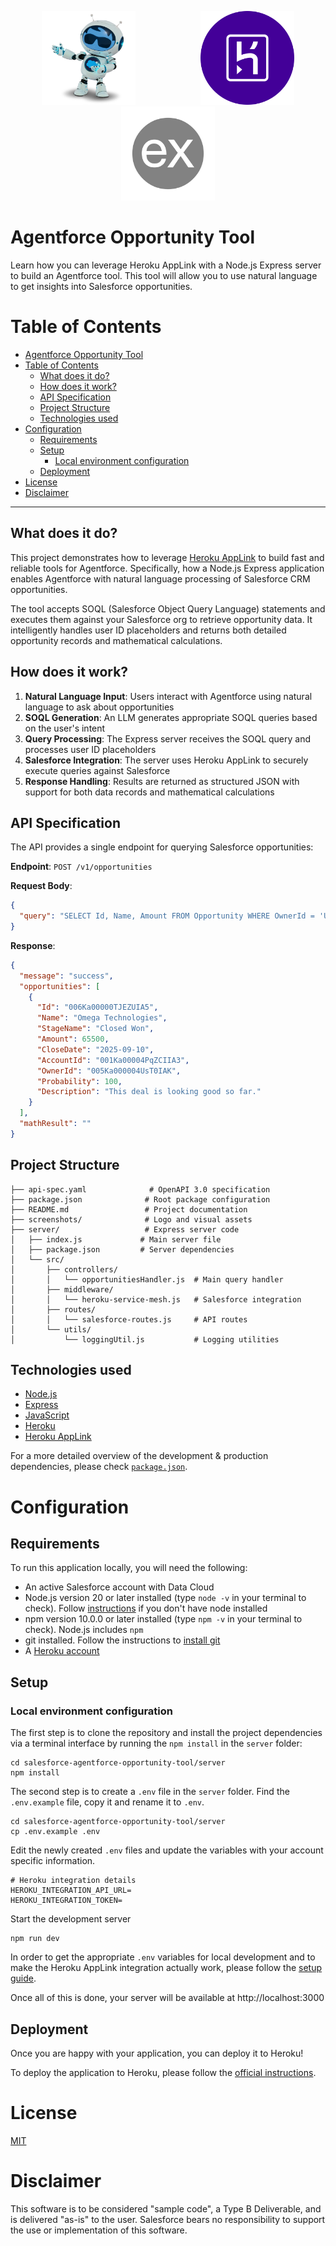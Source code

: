 <p align="center">
<a  href="https://www.salesforce.com/agentforce/"><img  src="./screenshots/agentforce_logo.webp"  alt="Agentforce"  width="150" height="150" hspace="50"/></a>
<a  href="https://www.heroku.com/"><img  src="./screenshots/heroku.webp"  alt="Heroku"  width="150" height="150" hspace="50"/></a>
<a href="https://expressjs.com/"><img  src="./screenshots/express.webp"  alt="lock_icon"  width="150" height="150" hspace="50"/></a>
<p/>

# Agentforce Opportunity Tool

Learn how you can leverage Heroku AppLink with a Node.js Express server to build an Agentforce tool. This tool will allow you to use natural language to get insights into Salesforce opportunities.

# Table of Contents

- [Agentforce Opportunity Tool](#agentforce-opportunity-tool)
- [Table of Contents](#table-of-contents)
  - [What does it do?](#what-does-it-do)
  - [How does it work?](#how-does-it-work)
  - [API Specification](#api-specification)
  - [Project Structure](#project-structure)
  - [Technologies used](#technologies-used)
- [Configuration](#configuration)
  - [Requirements](#requirements)
  - [Setup](#setup)
    - [Local environment configuration](#local-environment-configuration)
  - [Deployment](#deployment)
- [License](#license)
- [Disclaimer](#disclaimer)

---

## What does it do?

This project demonstrates how to leverage [Heroku AppLink](https://devcenter.heroku.com/articles/heroku-applink) to build fast and reliable tools for Agentforce. Specifically, how a Node.js Express application enables Agentforce with natural language processing of Salesforce CRM opportunities.

The tool accepts SOQL (Salesforce Object Query Language) statements and executes them against your Salesforce org to retrieve opportunity data. It intelligently handles user ID placeholders and returns both detailed opportunity records and mathematical calculations.

## How does it work?

1. **Natural Language Input**: Users interact with Agentforce using natural language to ask about opportunities
2. **SOQL Generation**: An LLM generates appropriate SOQL queries based on the user's intent
3. **Query Processing**: The Express server receives the SOQL query and processes user ID placeholders
4. **Salesforce Integration**: The server uses Heroku AppLink to securely execute queries against Salesforce
5. **Response Handling**: Results are returned as structured JSON with support for both data records and mathematical calculations

## API Specification

The API provides a single endpoint for querying Salesforce opportunities:

**Endpoint**: `POST /v1/opportunities`

**Request Body**:

```json
{
  "query": "SELECT Id, Name, Amount FROM Opportunity WHERE OwnerId = 'USER_ID'"
}
```

**Response**:

```json
{
  "message": "success",
  "opportunities": [
    {
      "Id": "006Ka00000TJEZUIA5",
      "Name": "Omega Technologies",
      "StageName": "Closed Won",
      "Amount": 65500,
      "CloseDate": "2025-09-10",
      "AccountId": "001Ka00004PqZCIIA3",
      "OwnerId": "005Ka000004UsT0IAK",
      "Probability": 100,
      "Description": "This deal is looking good so far."
    }
  ],
  "mathResult": ""
}
```

## Project Structure

```
├── api-spec.yaml              # OpenAPI 3.0 specification
├── package.json              # Root package configuration
├── README.md                 # Project documentation
├── screenshots/              # Logo and visual assets
├── server/                   # Express server code
│   ├── index.js             # Main server file
│   ├── package.json         # Server dependencies
│   └── src/
│       ├── controllers/
│       │   └── opportunitiesHandler.js  # Main query handler
│       ├── middleware/
│       │   └── heroku-service-mesh.js   # Salesforce integration
│       ├── routes/
│       │   └── salesforce-routes.js     # API routes
│       └── utils/
│           └── loggingUtil.js           # Logging utilities
```

## Technologies used

- [Node.js](https://nodejs.org/en)
- [Express](https://expressjs.com/)
- [JavaScript](https://developer.mozilla.org/en-US/docs/Web/JavaScript)
- [Heroku](https://www.heroku.com/)
- [Heroku AppLink](https://devcenter.heroku.com/articles/getting-started-heroku-applink-agentforce?singlepage=true)

For a more detailed overview of the development & production dependencies, please check [`package.json`](./server/package.json).

# Configuration

## Requirements

To run this application locally, you will need the following:

- An active Salesforce account with Data Cloud
- Node.js version 20 or later installed (type `node -v` in your terminal to check). Follow [instructions](https://nodejs.org/en/download) if you don't have node installed
- npm version 10.0.0 or later installed (type `npm -v` in your terminal to check). Node.js includes `npm`
- git installed. Follow the instructions to [install git](https://git-scm.com/downloads)
- A [Heroku account](https://signup.heroku.com/)

## Setup

### Local environment configuration

The first step is to clone the repository and install the project dependencies via a terminal interface by running the `npm install` in the `server` folder:

```
cd salesforce-agentforce-opportunity-tool/server
npm install
```

The second step is to create a `.env` file in the `server` folder. Find the `.env.example` file, copy it and rename it to `.env`.

```
cd salesforce-agentforce-opportunity-tool/server
cp .env.example .env
```

Edit the newly created `.env` files and update the variables with your account specific information.

```
# Heroku integration details
HEROKU_INTEGRATION_API_URL=
HEROKU_INTEGRATION_TOKEN=
```

Start the development server

```
npm run dev
```

In order to get the appropriate `.env` variables for local development and to make the Heroku AppLink integration actually work, please follow the [setup guide](https://devcenter.heroku.com/articles/getting-started-heroku-applink-agentforce?singlepage=true).

Once all of this is done, your server will be available at http://localhost:3000

## Deployment

Once you are happy with your application, you can deploy it to Heroku!

To deploy the application to Heroku, please follow the [official instructions](https://devcenter.heroku.com/articles/git).

# License

[MIT](http://www.opensource.org/licenses/mit-license.html)

# Disclaimer

This software is to be considered "sample code", a Type B Deliverable, and is delivered "as-is" to the user. Salesforce bears no responsibility to support the use or implementation of this software.
